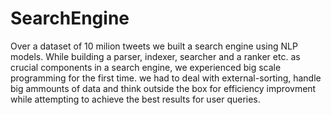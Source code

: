 # SearchEngine
Over a dataset of 10 milion tweets we built a search engine using NLP models. While building a parser, indexer, searcher and a ranker etc. as crucial components in a search engine, 
we experienced big scale programming for the first time. we had to deal with external-sorting, handle big ammounts of data and think outside the box for efficiency improvment
while attempting to achieve the best results for user queries.
